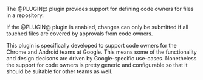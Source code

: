 The @PLUGIN@ plugin provides support for defining code owners for files in a
repository.

If the @PLUGIN@ plugin is enabled, changes can only be submitted if all
touched files are covered by approvals from code owners.

This plugin is specifically developed to support code owners for the Chrome and
Android teams at Google. This means some of the functionality and design
decisons are driven by Google-specific use-cases. Nonetheless the support for
code owners is pretty generic and configurable so that it should be suitable
for other teams as well.
